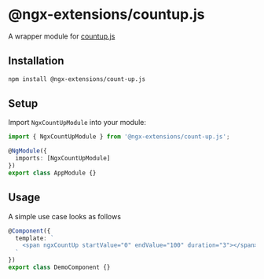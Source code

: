 # @ngx-extensions/countup.js

A wrapper module for [countup.js](https://github.com/inorganik/countUp.js)

## Installation

```bash
npm install @ngx-extensions/count-up.js
```

## Setup

Import `NgxCountUpModule` into your module:

````typescript
import { NgxCountUpModule } from '@ngx-extensions/count-up.js';

@NgModule({
  imports: [NgxCountUpModule]
})
export class AppModule {}
````

## Usage

A simple use case looks as follows

````typescript
@Component({
  template: `
    <span ngxCountUp startValue="0" endValue="100" duration="3"></span>
  `
})
export class DemoComponent {}
````
